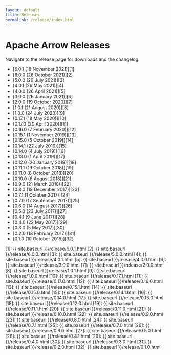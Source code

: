 ```yaml
---
layout: default
title: Releases
permalink: /release/index.html
---
```

<!--
{% comment %}
Licensed to the Apache Software Foundation (ASF) under one or more
contributor license agreements.  See the NOTICE file distributed with
this work for additional information regarding copyright ownership.
The ASF licenses this file to you under the Apache License, Version 2.0
(the "License"); you may not use this file except in compliance with
the License.  You may obtain a copy of the License at

http://www.apache.org/licenses/LICENSE-2.0

Unless required by applicable law or agreed to in writing, software
distributed under the License is distributed on an "AS IS" BASIS,
WITHOUT WARRANTIES OR CONDITIONS OF ANY KIND, either express or implied.
See the License for the specific language governing permissions and
limitations under the License.
{% endcomment %}
-->

# Apache Arrow Releases

Navigate to the release page for downloads and the changelog.

* [6.0.1 (18 November 2021)][1]
* [6.0.0 (26 October 2021)][2]
* [5.0.0 (29 July 2021)][3]
* [4.0.1 (26 May 2021)][4]
* [4.0.0 (26 April 2021)][5]
* [3.0.0 (26 January 2021)][6]
* [2.0.0 (19 October 2020)][7]
* [1.0.1 (21 August 2020)][8]
* [1.0.0 (24 July 2020)][9]
* [0.17.1 (18 May 2020)][10]
* [0.17.0 (20 April 2020)][11]
* [0.16.0 (7 February 2020)][12]
* [0.15.1 (1 November 2019)][13]
* [0.15.0 (5 October 2019)][14]
* [0.14.1 (22 July 2019)][15]
* [0.14.0 (4 July 2019)][16]
* [0.13.0 (1 April 2019)][17]
* [0.12.0 (20 January 2019)][18]
* [0.11.1 (19 October 2018)][19]
* [0.11.0 (8 October 2018)][20]
* [0.10.0 (6 August 2018)][21]
* [0.9.0 (21 March 2018)][22]
* [0.8.0 (18 December 2017)][23]
* [0.7.1 (1 October 2017)][24]
* [0.7.0 (17 September 2017)][25]
* [0.6.0 (14 August 2017)][26]
* [0.5.0 (23 July 2017)][27]
* [0.4.1 (9 June 2017)][28]
* [0.4.0 (22 May 2017)][29]
* [0.3.0 (5 May 2017)][30]
* [0.2.0 (18 February 2017)][31]
* [0.1.0 (10 October 2016)][32]

[1]: {{ site.baseurl }}/release/6.0.1.html
[2]: {{ site.baseurl }}/release/6.0.0.html
[3]: {{ site.baseurl }}/release/5.0.0.html
[4]: {{ site.baseurl }}/release/4.0.1.html
[5]: {{ site.baseurl }}/release/4.0.0.html
[6]: {{ site.baseurl }}/release/3.0.0.html
[7]: {{ site.baseurl }}/release/2.0.0.html
[8]: {{ site.baseurl }}/release/1.0.1.html
[9]: {{ site.baseurl }}/release/1.0.0.html
[10]: {{ site.baseurl }}/release/0.17.1.html
[11]: {{ site.baseurl }}/release/0.17.0.html
[12]: {{ site.baseurl }}/release/0.16.0.html
[13]: {{ site.baseurl }}/release/0.15.1.html
[14]: {{ site.baseurl }}/release/0.15.0.html
[15]: {{ site.baseurl }}/release/0.14.1.html
[16]: {{ site.baseurl }}/release/0.14.0.html
[17]: {{ site.baseurl }}/release/0.13.0.html
[18]: {{ site.baseurl }}/release/0.12.0.html
[19]: {{ site.baseurl }}/release/0.11.1.html
[20]: {{ site.baseurl }}/release/0.11.0.html
[21]: {{ site.baseurl }}/release/0.10.0.html
[22]: {{ site.baseurl }}/release/0.9.0.html
[23]: {{ site.baseurl }}/release/0.8.0.html
[24]: {{ site.baseurl }}/release/0.7.1.html
[25]: {{ site.baseurl }}/release/0.7.0.html
[26]: {{ site.baseurl }}/release/0.6.0.html
[27]: {{ site.baseurl }}/release/0.5.0.html
[28]: {{ site.baseurl }}/release/0.4.1.html
[29]: {{ site.baseurl }}/release/0.4.0.html
[30]: {{ site.baseurl }}/release/0.3.0.html
[31]: {{ site.baseurl }}/release/0.2.0.html
[32]: {{ site.baseurl }}/release/0.1.0.html
